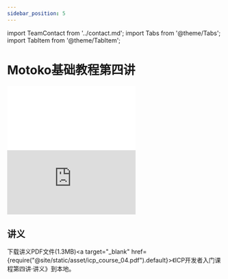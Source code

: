 ```yaml
---
sidebar_position: 5
---
```


import TeamContact from '../contact.md';
import Tabs from '@theme/Tabs';
import TabItem from '@theme/TabItem';

# Motoko基础教程第四讲

<Tabs>
  <TabItem value="B站" label="B站" default>
    <div class="video-container">
        <iframe src="//player.bilibili.com/player.html?aid=426825683&bvid=BV123411G7rn&cid=727620749&page=1" scrolling="no" border="0" frameborder="no" framespacing="0" allowfullscreen="true"> </iframe>
    </div>
  </TabItem>
  <TabItem value="Youtube" label="Youtube">
    <div class="video-container">
        <iframe src="https://www.youtube.com/embed/sl8-4RWUasc" title="YouTube video player" frameborder="0" allow="accelerometer; autoplay; clipboard-write; encrypted-media; gyroscope; picture-in-picture; web-share" allowfullscreen></iframe>
    </div>
  </TabItem>
</Tabs>

## 讲义

下载讲义PDF文件(1.3MB)<a target="\_blank" href={require("@site/static/asset/icp_course_04.pdf").default}>《ICP开发者入门课程第四讲·讲义》</a>到本地。

<TeamContact />